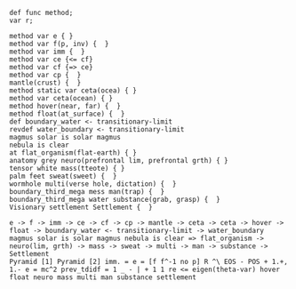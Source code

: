 	def func method;
    var r;
    
    method var e { }
    method var f(p, inv) {  }
    method var imm {  }
    method var ce {<= cf}
    method var cf {=> ce}
    method var cp {  }
    mantle(crust) {  }
    method static var ceta(ocea) { }
    method var ceta(ocean) { }
    method hover(near, far) {  }
    method float(at_surface) {  }
    def boundary_water <- transitionary-limit
    revdef water_boundary <- transitionary-limit
    magmus solar is solar magmus
    nebula is clear
    at flat_organism(flat-earth) { }
    anatomy grey neuro(prefrontal lim, prefrontal grth) { }
    tensor white mass(tteote) { }
    palm feet sweat(sweet) {  }
    wormhole multi(verse hole, dictation) {  }
    boundary_third_mega mess man(trap) {  }
    boundary_third_mega water substance(grab, grasp) {  }
    Visionary settlement Settlement {  }
    
    e -> f -> imm -> ce -> cf -> cp -> mantle -> ceta -> ceta -> hover -> float -> boundary_water <- transitionary-limit -> water_boundary magmus solar is solar magmus nebula is clear => flat_organism -> neuro(lim, grth) -> mass -> sweat -> multi -> man -> substance -> Settlement
    Pyramid [1] Pyramid [2] imm. = e = [f f^-1 no p] R ^\ EOS - POS + 1.+, 1.- e = mc^2 prev_tdidf = 1 _ - | + 1 1 re <= eigen(theta-var) hover float neuro mass multi man substance settlement